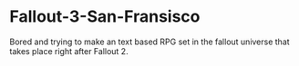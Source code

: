 # Fallout-3-San-Fransisco
Bored and trying to make an text based RPG set in the fallout universe that takes place right after Fallout 2.
